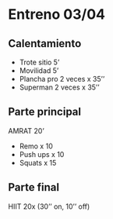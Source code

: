 # Entreno 03/04

## Calentamiento

- Trote sitio 5’
- Movilidad 5’
- Plancha pro 2 veces x 35’’
- Superman 2 veces x 35’’

## Parte principal

AMRAT 20’

- Remo x 10
- Push ups x 10
- Squats x 15

## Parte final

HIIT 20x (30’’ on, 10’’ off)